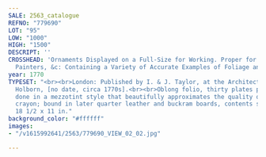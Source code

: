 ```yaml
---
SALE: 2563_catalogue
REFNO: "779690"
LOT: "95"
LOW: "1000"
HIGH: "1500"
DESCRIPT: ''
CROSSHEAD: 'Ornaments Displayed on a Full-Size for Working. Proper for all Carvers,
  Painters, &c: Containing a Variety of Accurate Examples of Foliage and Friezes.'
year: 1770
TYPESET: "<br><br>London: Published by I. & J. Taylor, at the Architectoral Library,
  Holborn, [no date, circa 1770s].<br><br>Oblong folio, thirty plates printed in sepia,
  done in a mezzotint style that beautifully approximates the quality of the artist's
  crayon; bound in later quarter leather and buckram boards, contents somewhat dusty,
  18 1/2 x 11 in."
background_color: "#ffffff"
images:
- "/v1615992641/2563/779690_VIEW_02_02.jpg"

---
```

